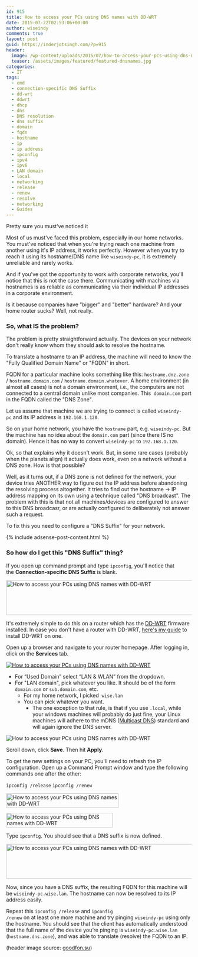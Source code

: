 ```yaml
---
id: 915
title: How to access your PCs using DNS names with DD-WRT
date: 2015-07-22T02:53:06+00:00
author: wiseindy
comments: true
layout: post
guid: https://inderjotsingh.com/?p=915
header:
  image: /wp-content/uploads/2015/07/how-to-access-your-pcs-using-dns-names-with-dd-wrt.jpg
  teaser: /assets/images/featured/featured-dnsnames.jpg
categories:
  - IT
tags:
  - cmd
  - connection-specific DNS Suffix
  - dd-wrt
  - ddwrt
  - dhcp
  - dns
  - DNS resolution
  - dns suffix
  - domain
  - fqdn
  - hostname
  - ip
  - ip address
  - ipconfig
  - ipv4
  - ipv6
  - LAN domain
  - local
  - networking
  - release
  - renew
  - resolve
  - networking
  - Guides
---
```

Pretty sure you must've noticed it

Most of us must've faced this problem, especially in our home networks. You must've noticed that when you're trying reach one machine from another using it's IP address, it works perfectly. However when you try to reach it using its hostname/DNS name like <code>wiseindy-pc</code>, it is extremely unreliable and rarely works.

<!--more-->

And if you've got the opportunity to work with corporate networks, you'll notice that this is not the case there. Communicating with machines via hostnames is as reliable as communicating via their individual IP addresses in a corporate environment.

Is it because companies have "bigger" and "better" hardware? And your home router sucks? Well, not really.
<h3>So, what IS the problem?</h3>
The problem is pretty straightforward actually. The devices on your network don't really know whom they should ask to resolve the hostname.

To translate a hostname to an IP address, the machine will need to know the "Fully Qualified Domain Name" or "FQDN" in short.

FQDN for a particular machine looks something like this: <code>hostname.dnz.zone</code> / <code>hostname.domain.com</code> / <code>hostname.domain.whatever</code>. A home environment (in almost all cases) is not a domain environment, i.e., the computers are not connected to a central domain unlike most companies. This  <code>domain.com</code> part in the FQDN called the "DNS Zone".

Let us assume that machine we are trying to connect is called <code>wiseindy-pc</code> and its IP address is <code>192.168.1.120</code>.

So on your home network, you have the <code>hostname</code> part, e.g. <code>wiseindy-pc</code>. But the machine has no idea about the <code>domain.com</code> part (since there IS no domain). Hence it has no way to convert <code>wiseindy-pc</code> to <code>192.168.1.120</code>.

Ok, so that explains why it doesn't work. But, in some rare cases (probably when the planets align) it actually does work, even on a network without a DNS zone. How is that possible?

Well, as it turns out, if a DNS zone is not defined for the network, your device tries ANOTHER way to figure out the IP address before abandoning the resolving process altogether. It tries to find out the hostname -&gt; IP address mapping on its own using a technique called "DNS broadcast". The problem with this is that not all machines/devices are configured to answer to this DNS broadcasr, or are actually configured to deliberately not answer such a request.

To fix this you need to configure a "DNS Suffix" for your network.

<div class="row">
  <div class="col-12">
    {% include adsense-post-content.html %}
  </div>
</div>

<h3>So how do I get this "DNS Suffix" thing?</h3>
If you open up command prompt and type <code>ipconfig</code>, you'll notice that the <strong>Connection-specific DNS Suffix</strong> is blank.

<a target="_blank" href="https://inderjotsingh.com/wp-content/uploads/2015/07/how-to-access-your-pcs-using-dns-names-with-dd-wrt-03.png"><img class="alignnone size-full wp-image-926" src="https://inderjotsingh.com/wp-content/uploads/2015/07/how-to-access-your-pcs-using-dns-names-with-dd-wrt-03.png" alt="How to access your PCs using DNS names with DD-WRT" width="540" height="94" /></a>

It's extremely simple to do this on a router which has the <a target="_blank" href="https://en.wikipedia.org/wiki/DD-WRT" target="_blank">DD-WRT</a> firmware installed. In case you don't have a router with DD-WRT, <a target="_blank" href="https://inderjotsingh.com/it/installing-dd-wrt-on-tp-link-tl-wdr3600-n600/" target="_blank">here's my guide</a> to install DD-WRT on one.

Open up a browser and navigate to your router homepage. After logging in, click on the <strong>Services</strong> tab.

<a target="_blank" href="https://inderjotsingh.com/wp-content/uploads/2015/07/how-to-access-your-pcs-using-dns-names-with-dd-wrt-001.png"><img class="alignnone size-full wp-image-924" src="https://inderjotsingh.com/wp-content/uploads/2015/07/how-to-access-your-pcs-using-dns-names-with-dd-wrt-001.png" alt="How to access your PCs using DNS names with DD-WRT" /></a>
<ul>
	<li>For “Used Domain” select “LAN &amp; WLAN” from the dropdown.</li>
	<li>For "LAN domain", pick whatever you like. It should be of the form <code>domain.com</code> or <code>sub.domain.com</code>, etc.
<ul>
	<li>For my home network, I picked  <code>wise.lan</code></li>
	<li>You can pick whatever you want.
<ul>
	<li>The one exception to that rule, is that if you use <code>.local</code>, while your windows machines will probably do just fine, your Linux machines will adhere to the mDNS (<a target="_blank" href="http://tools.ietf.org/html/draft-lynn-dnsext-site-mdns-01" target="_blank">Multicast DNS</a>) standard and will again ignore the DNS server.</li>
</ul>
</li>
</ul>
</li>
</ul>
<img class="alignnone size-full wp-image-925" src="https://inderjotsingh.com/wp-content/uploads/2015/07/how-to-access-your-pcs-using-dns-names-with-dd-wrt-02.png" alt="How to access your PCs using DNS names with DD-WRT" />

Scroll down, click <strong>Save</strong>. Then hit <strong>Apply</strong>.

To get the new settings on your PC, you'll need to refresh the IP configuration. Open up a Command Prompt window and type the following commands one after the other:

<code>ipconfig /release</code>
<code>ipconfig /renew</code>

<a target="_blank" href="https://inderjotsingh.com/wp-content/uploads/2015/07/how-to-access-your-pcs-using-dns-names-with-dd-wrt-05.png"><img class="alignnone size-full wp-image-927" src="https://inderjotsingh.com/wp-content/uploads/2015/07/how-to-access-your-pcs-using-dns-names-with-dd-wrt-05.png" alt="How to access your PCs using DNS names with DD-WRT" width="305" height="39" /></a>

<a target="_blank" href="https://inderjotsingh.com/wp-content/uploads/2015/07/how-to-access-your-pcs-using-dns-names-with-dd-wrt-06.png"><img class="alignnone size-full wp-image-928" src="https://inderjotsingh.com/wp-content/uploads/2015/07/how-to-access-your-pcs-using-dns-names-with-dd-wrt-06.png" alt="How to access your PCs using DNS names with DD-WRT" width="289" height="39" /></a>

Type <code>ipconfig</code>. You should see that a DNS suffix is now defined.

<a target="_blank" href="https://inderjotsingh.com/wp-content/uploads/2015/07/how-to-access-your-pcs-using-dns-names-with-dd-wrt-4.png"><img class="alignnone size-full wp-image-929" src="https://inderjotsingh.com/wp-content/uploads/2015/07/how-to-access-your-pcs-using-dns-names-with-dd-wrt-4.png" alt="How to access your PCs using DNS names with DD-WRT" width="540" height="94" /></a>

Now, since you have a DNS suffix, the resulting FQDN for this machine will be <code>wiseindy-pc.wise.lan</code>. The hostname can now be resolved to its IP address easily.

Repeat this <code>ipconfig /release</code> and <code>ipconfig /renew</code> on at least one more machine and try pinging <code>wiseindy-pc</code> using only the hostname. You should see that the client has automatically understood that the full name of the device you’re pinging is <code>wiseindy-pc.wise.lan</code> (<code>hostname.dns.zone</code>), and was able to translate (resolve) the FQDN to an IP.

(header image source: <a target="_blank" href="http://www.goodfon.su/wallpaper/dns-d-n-s-oskolki-tuman.html" target="_blank">goodfon.su</a>)
